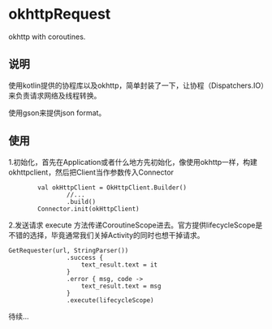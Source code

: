 # okhttpRequest
okhttp with coroutines. 

## 说明
使用kotlin提供的协程库以及okhttp，简单封装了一下，让协程（Dispatchers.IO）来负责请求网络及线程转换。

使用gson来提供json format。


## 使用
1.初始化，首先在Application或者什么地方先初始化，像使用okhttp一样，构建okhttpclient，然后把Client当作参数传入Connector
```
        val okHttpClient = OkHttpClient.Builder()
                //...
                .build()
        Connector.init(okHttpClient)
```
2.发送请求
execute 方法传递CoroutineScope进去。官方提供lifecycleScope是不错的选择，毕竟通常我们关掉Activity的同时也想干掉请求。
```
GetRequester(url, StringParser())
                .success {
                    text_result.text = it
                }
                .error { msg, code ->
                    text_result.text = msg
                }
                .execute(lifecycleScope)
```

待续...
